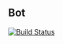 ## Bot

[![Build Status](https://travis-ci.org/Sergeytroinin/activeflood-bot.svg?branch=master)](https://travis-ci.org/Sergeytroinin/activeflood-bot)